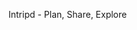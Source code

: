 [](https://magnum.travis-ci.com/scwright1/Intripd.svg?token=bZSGPkCQzc7EdKEofxtf&branch=master)

Intripd - Plan, Share, Explore

